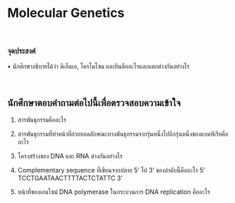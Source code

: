 # Molecular Genetics

</br>

### จุดประสงค์

•	นักศึกษาอธิบายได้ว่า ดีเอ็นเอ, โครโมโซม และยีนคืออะไรและแตกต่างกันอย่างไร

</br>

## นักศึกษาตอบคำถามต่อไปนี้เพื่อตรวจสอบความเข้าใจ

1.	สารพันธุกรรมคืออะไร

2.	สารพันธุกรรมที่ทำหน้าที่ถ่ายทอดลักษณะทางพันธุกรรมจากรุ่นหนึ่งไปอีกรุ่นหนึ่งของแบคทีเรียคืออะไร

3.	โครงสร้างของ DNA และ RNA ต่างกันอย่างไร

4.	Complementary sequence ที่เขียนจากปลาย 5’ ไป 3’ ของลำดับนี้คืออะไร 5’ TCCTGAATAACTTTTACTCTATTC 3’

5.	หน้าที่ของเอนไซม์ DNA polymerase ในกระบวนการ DNA replication คืออะไร


